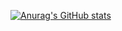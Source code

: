 [![Anurag's GitHub stats](https://github-readme-stats.vercel.app/api?username=greedysiru)](https://github.com/anuraghazra/github-readme-stats)
<!--
**greedysiru/greedysiru** is a ✨ _special_ ✨ repository because its `README.md` (this file) appears on your GitHub profile.

Here are some ideas to get you started:

- 🔭 I’m currently working on ...
- 🌱 I’m currently learning ...
- 👯 I’m looking to collaborate on ...
- 🤔 I’m looking for help with ...
- 💬 Ask me about ...
- 📫 How to reach me: ...
- 😄 Pronouns: ...
- ⚡ Fun fact: ...
-->
